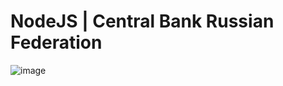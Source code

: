 # NodeJS | Central Bank Russian Federation

![image](https://github.com/DoktorAssering/NodeJS/blob/main/Screens/Screen_1.png)
